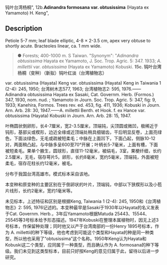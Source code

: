 钝叶台湾杨桐",
12b.**Adinandra formosana var. obtusissima** (Hayata ex Yamamoto) H. Keng",

## Description
Petiole 5-7 mm; leaf blade elliptic, 4-8 × 2-3.5 cm, apex very obtuse to shortly acute. Bracteoles linear, ca. 1 mm wide.

> ●  Forests; 400-1000 m. S Taiwan.
  "Synonym": "*Adinandra obtusissima* Hayata ex Yamamoto, J. Soc. Trop. Agric. 5: 347. 1933; *A. millettii* var. *obtusissima* (Hayata ex Yamamoto) Kobuski.
**15c. 钝叶台湾杨桐（变种）（新拟）钝叶红淡（台湾植物志）**

var. obtusissima (Hayata) Keng var. obtusissima (Hayata) Keng in Taiwania 1 (2-4): 245, 1950; 台湾树木志577, 1963; 台湾植物志2: 595, 1976.——Adinandra obtusissima Hayata ex Sasaki, Cat. Governm. Herb. (Formos.) 347, 1930, nom. nud. ; Yamamoto in Journ. Soc. Trop. Agric. 5: 347, fig: 9, 1933; Kanehira, Formos. Trees rev. ed. 453, fig. 411, 1936; Kobuski in Journ. Arn. Arb. 28: 30, 1947.——A. millettii Benth. et Hook. f. ex Hance var. obtusissima (Hayata) Kobuski in Journ. Arn. Arb. 28: 15, 1947.

叶椭圆状倒卵形，长4-7厘米，宽2-3.5厘米，顶端钝，尖顶圆或微凹，极稀近于钝形，基部尖或楔形，边近全缘或近顶端处稍具细锯齿，干后明显反卷，上面亮绿色，下面淡绿色，无毛或疏被短柔毛；中脉在上面凹下，下面凸起，侧脉10-12对，两面稍凸起，与中脉多呈600至70°开展；叶柄长5-7毫米，上面有槽，下面被短柔毛。果单个腋生，圆球形，直径11-12毫米，被绢毛，3室，果梗纤细，长约2.5厘米，无毛，宿存萼片5，卵形，长约8毫米，宽约5毫米，顶端钝，外面被短柔毛，宿存花柱长约12毫米，被毛。

分布于我国台湾高雄市。模式标本采自该地。

本变种和原变种的主要区别在于倒卵状的叶片，顶端钝，中部以下狭楔形以及小苞片线形，长约2毫米，宽约1毫米等。

未见标本，上述特征和区别是根据Keng, Taiwania 1 (2-4): 245, 1950和《台湾植物志》2: 595, 1976记述的。本变种最早是Sasaki于1930年以Hayata的名义发表于Cat. Governm. Herb.，3年后Yamamoto根据Matuda 25443、15544、25545等3号标本给予形态描述。1947年Kobuski在整理本属植物时，因无上述3号标本，作保留种处理；同时他又以产于台湾南部的一份Henry 1895号标本，作为 A. millettii的种下等级，他也考虑到可能这个类型和Hayata的种是同一种类型，所以他也采用了“obtusissima”这个名称。1950年Keng认为Hayata和Kobuski这二个类型，应同属于一种类型，而且确认作为 A. formosana的种下等级。我们未见到这类型标本，目前只好按Keng的意见归属于此，留待以后进一步研究。
